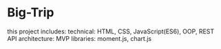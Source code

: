 # Big-Trip
this project includes:
technical: HTML, CSS, JavaScript(ES6), OOP, REST API
architecture: MVP
libraries: moment.js, chart.js
